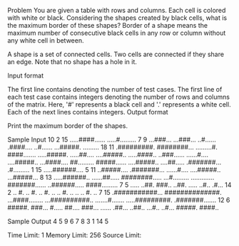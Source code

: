 Problem
You are given a table with 
 rows and 
 columns. Each cell is colored with white or black. Considering the shapes created by black cells, what is the maximum border of these shapes? Border of a shape means the maximum number of consecutive black cells in any row or column without any white cell in between.

A shape is a set of connected cells. Two cells are connected if they share an edge. Note that no shape has a hole in it.

Input format

The first line contains 
 denoting the number of test cases.
The first line of each test case contains integers 
 denoting the number of rows and columns of the matrix. Here, '#' represents a black cell and '.' represents a white cell. 
Each of the next 
 lines contains 
 integers.
Output format

Print the maximum border of the shapes.

Sample Input
10
2 15
.....####......
.....#.........
7 9
...###...
...###...
..#......
.####....
..#......
...#####.
.........
18 11
.#########.
########...
.........#.
####.......
.....#####.
.....##....
....#####..
.....####..
..###......
......#....
....#####..
...####....
##.........
#####......
....#####..
....##.....
.#######...
.#.........
1 15
.....######....
5 11
..#####....
.#######...
......#....
....#####..
...#####...
8 13
.....######..
......##.....
########.....
...#.........
.............
#######......
..######.....
####.........
7 5
.....
..##.
###..
..##.
.....
..#..
.#...
14 2
..
#.
..
#.
..
#.
..
..
#.
..
..
..
#.
..
7 15
.###########...
##############.
...####........
...##########..
.......#.......
.....#########.
.#######.......
12 6
#####.
###...
#.....
##....
###...
......
.##...
..##..
...#..
..#...
#####.
####..

Sample Output
4
5
9
6
7
8
3
1
14
5

Time Limit: 1
Memory Limit: 256
Source Limit: